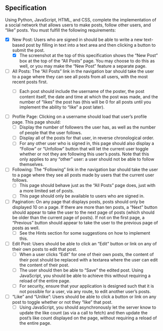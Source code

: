 ## Specification

Using Python, JavaScript, HTML, and CSS, complete the implementation of a social network that allows users to make posts, follow other users, and “like” posts. You must fulfill the following requirements:

- [x] New Post: Users who are signed in should be able to write a new text-based post by filling in text into a text area and then clicking a button to submit the post.
    - [x] The screenshot at the top of this specification shows the “New Post” box at the top of the “All Posts” page. You may choose to do this as well, or you may make the “New Post” feature a separate page.
- [ ] All Posts: The “All Posts” link in the navigation bar should take the user to a page where they can see all posts from all users, with the most recent posts first.
    - [ ] Each post should include the username of the poster, the post content itself, the date and time at which the post was made, and the number of “likes” the post has (this will be 0 for all posts until you implement the ability to “like” a post later).






    
- [ ] Profile Page: Clicking on a username should load that user’s profile page. This page should:
    - [ ] Display the number of followers the user has, as well as the number of people that the user follows.
    - [ ] Display all of the posts for that user, in reverse chronological order.
    - [ ] For any other user who is signed in, this page should also display a “Follow” or “Unfollow” button that will let the current user toggle whether or not they are following this user’s posts. Note that this only applies to any “other” user: a user should not be able to follow themselves.
- [ ] Following: The “Following” link in the navigation bar should take the user to a page where they see all posts made by users that the current user follows.
    - [ ] This page should behave just as the “All Posts” page does, just with a more limited set of posts.
    - [ ] This page should only be available to users who are signed in.
- [ ] Pagination: On any page that displays posts, posts should only be displayed 10 on a page. If there are more than ten posts, a “Next” button should appear to take the user to the next page of posts (which should be older than the current page of posts). If not on the first page, a “Previous” button should appear to take the user to the previous page of posts as well.
    - [ ] See the Hints section for some suggestions on how to implement this.
- [ ] Edit Post: Users should be able to click an “Edit” button or link on any of their own posts to edit that post.
    - [ ] When a user clicks “Edit” for one of their own posts, the content of their post should be replaced with a textarea where the user can edit the content of their post.
    - [ ] The user should then be able to “Save” the edited post. Using JavaScript, you should be able to achieve this without requiring a reload of the entire page.
    - [ ] For security, ensure that your application is designed such that it is not possible for a user, via any route, to edit another user’s posts.
- [ ] “Like” and “Unlike”: Users should be able to click a button or link on any post to toggle whether or not they “like” that post.
    - [ ] Using JavaScript, you should asynchronously let the server know to update the like count (as via a call to fetch) and then update the post’s like count displayed on the page, without requiring a reload of the entire page.